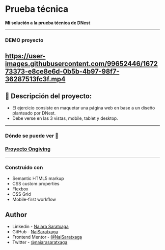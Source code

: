# Prueba técnica

**Mi solución a la prueba técnica de DNest**

---

### DEMO proyecto

## https://user-images.githubusercontent.com/99652446/167273373-e8ce8e6d-0b5b-4b97-98f7-36287513fc3f.mp4

## 🚀 Descripción del proyecto:

- El ejercicio consiste en maquetar una página web en base a un diseño planteado por DNest.
- Debe verse en las 3 vistas, mobile, tablet y desktop.

---

### Dónde se puede ver 👀

### **[Proyecto Ongiving ](https://naisaratxaga.github.io/ongiving/)**

---

### Construido con

- Semantic HTML5 markup
- CSS custom properties
- Flexbox
- CSS Grid
- Mobile-first workflow

## Author

- Linkedin - [Naiara Saratxaga](https://www.linkedin.com/in/naiara-saratxaga-17abb030/)
- GitHub - [NaiSaratxaga](https://github.com/NaiSaratxaga)
- Frontend Mentor - [@NaiSaratxaga](https://www.frontendmentor.io/profile/NaiSaratxaga)
- Twitter - [@naiarasaratxaga](https://twitter.com/naiarasaratxaga)
